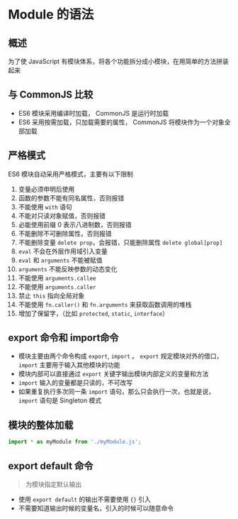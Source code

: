 # Module 的语法

## 概述

为了使 JavaScript 有模块体系，将各个功能拆分成小模块，在用简单的方法拼装起来

## 与 CommonJS 比较

* ES6 模块采用编译时加载， CommonJS 是运行时加载
* ES6 采用按需加载，只加载需要的属性， CommonJS 将模块作为一个对象全部加载

## 严格模式

ES6 模块自动采用严格模式，主要有以下限制

1. 变量必须申明后使用
2. 函数的参数不能有同名属性，否则报错
3. 不能使用 `with` 语句
4. 不能对只读对象赋值，否则报错
5. 必能使用前缀 0 表示八进制数，否则报错
6. 不能删除不可删除属性，否则报错
7. 不能删除变量 `delete prop`，会报错，只能删除属性 `delete global[prop]`
8. `eval` 不会在外层作用域引入变量
9. `eval` 和 `arguments` 不能被赋值
10. `arguments` 不能反映参数的动态变化
11. 不能使用 `arguments.callee`
12. 不能使用 `arguments.caller`
13. 禁止 `this` 指向全局对象
14. 不能使用 `fn.caller()` 和 `fn.arguments` 来获取函数调用的堆栈
15. 增加了保留字，（比如 `protected`, `static`, `interface`）

## export 命令和 import命令

* 模块主要由两个命令构成 `export`, `import` 。 `export` 规定模块对外的借口， `import` 主要用于输入其他模块的功能
* 模块内部可以直接通过 `export` 关键字输出模块内部定义的变量和方法
* `import` 输入的变量都是只读的，不可改写
* 如果重复执行多次同一条 `import` 语句，那么只会执行一次，也就是说，`import` 语句是 Singleton 模式

## 模块的整体加载

```javascript
import * as myModule from './myModule.js';
```

## export default 命令

> 为模块指定默认输出

* 使用 `export default` 的输出不需要使用 `{}` 引入
* 不需要知道输出时候的变量名，引入的时候可以随意命令